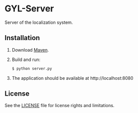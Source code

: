 # GYL-Server

Server of the localization system.

## Installation

1. Download [Maven](http://maven.apache.org/download.cgi).

2. Build and run:

    ```sh
    $ python server.py
    ```

3. The application should be available at http://localhost:8080

## License

See the [LICENSE](./LICENSE) file for license rights and limitations.
